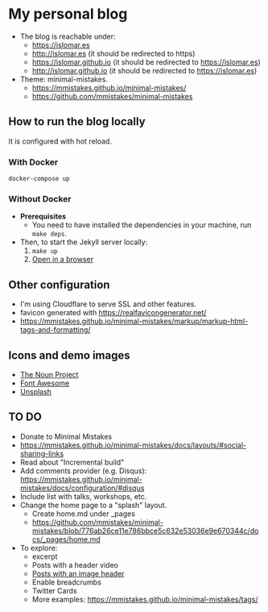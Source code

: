 # My personal blog
* The blog is reachable under:
    * https://islomar.es
    * http://islomar.es (it should be redirected to https)
    * https://islomar.github.io (it should be redirected to https://islomar.es)
    * http://islomar.github.io (it should be redirected to https://islomar.es)
* Theme: minimal-mistakes.
    * https://mmistakes.github.io/minimal-mistakes/
    * https://github.com/mmistakes/minimal-mistakes


## How to run the blog locally
It is configured with hot reload.

### With Docker
`docker-compose up`

### Without Docker
* **Prerequisites** 
    * You need to have installed the dependencies in your machine, run `make deps`.
* Then, to start the Jekyll server locally:
    1. `make up`
    2. [Open in a browser](http://127.0.0.1:4000/)


## Other configuration
* I'm using Cloudflare to serve SSL and other features.
* favicon generated with https://realfavicongenerator.net/
* https://mmistakes.github.io/minimal-mistakes/markup/markup-html-tags-and-formatting/


## Icons and demo images
* [The Noun Project](https://thenounproject.com/)
* [Font Awesome](https://fontawesome.com/)
* [Unsplash](https://unsplash.com/)


## TO DO
* Donate to Minimal Mistakes
* https://mmistakes.github.io/minimal-mistakes/docs/layouts/#social-sharing-links
* Read about "Incremental build"
* Add comments provider (e.g. Disqus): https://mmistakes.github.io/minimal-mistakes/docs/configuration/#disqus
* Include list with talks, workshops, etc.
* Change the home page to a "splash" layout.
    * Create home.md under _pages
    * https://github.com/mmistakes/minimal-mistakes/blob/776ab26ce11e786bbce5c632e53036e9e670344c/docs/_pages/home.md
* To explore:  
    * excerpt
    * Posts with a header video
    * [Posts with an image header](https://mmistakes.github.io/minimal-mistakes/docs/layouts/#headers)
    * Enable breadcrumbs
    * Twitter Cards
    * More examples: https://mmistakes.github.io/minimal-mistakes/tags/
